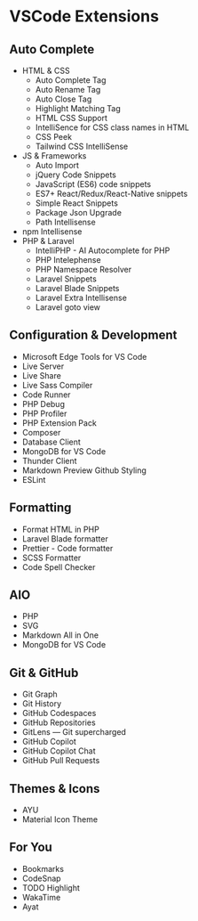 # VSCode Extensions

## Auto Complete
- HTML & CSS
    - Auto Complete Tag
    - Auto Rename Tag
    - Auto Close Tag
    - Highlight Matching Tag
    - HTML CSS Support
    - IntelliSence for CSS class names in HTML
    - CSS Peek
    - Tailwind CSS IntelliSense
- JS & Frameworks
    - Auto Import
    - jQuery Code Snippets
    - JavaScript (ES6) code snippets
    - ES7+ React/Redux/React-Native snippets
    - Simple React Snippets
    - Package Json Upgrade
    - Path Intellisense
- npm Intellisense
- PHP & Laravel
    - IntelliPHP - AI Autocomplete for PHP
    - PHP Intelephense
    - PHP Namespace Resolver
    - Laravel Snippets
    - Laravel Blade Snippets
    - Laravel Extra Intellisense
    - Laravel goto view

## Configuration & Development
- Microsoft Edge Tools for VS Code
- Live Server
- Live Share
- Live Sass Compiler
- Code Runner
- PHP Debug
- PHP Profiler
- PHP Extension Pack
- Composer
- Database Client
- MongoDB for VS Code
- Thunder Client
- Markdown Preview Github Styling
- ESLint

## Formatting
- Format HTML in PHP
- Laravel Blade formatter
- Prettier - Code formatter
- SCSS Formatter
- Code Spell Checker

## AIO
- PHP
- SVG
- Markdown All in One
- MongoDB for VS Code

## Git & GitHub
- Git Graph
- Git History
- GitHub Codespaces
- GitHub Repositories
- GitLens — Git supercharged
- GitHub Copilot
- GitHub Copilot Chat
- GitHub Pull Requests

## Themes & Icons
- AYU
- Material Icon Theme

## For You
- Bookmarks
- CodeSnap
- TODO Highlight
- WakaTime
- Ayat